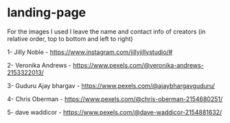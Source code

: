 # landing-page

For the images I used I leave the name and contact info of creators (in relative order, top to bottom and left to right)

1- Jilly Noble - https://www.instagram.com/jillyjillystudio/#

2- Veronika Andrews - https://www.pexels.com/@veronika-andrews-2153322013/

3- Guduru Ajay bhargav - https://www.pexels.com/@ajaybhargavguduru/

4- Chris Oberman - https://www.pexels.com/@chris-oberman-2154680251/

5- dave waddicor - https://www.pexels.com/@dave-waddicor-2154881632/

